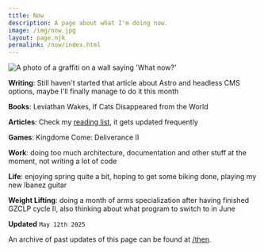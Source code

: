 ```yaml
---
title: Now
description: A page about what I'm doing now.
image: /img/now.jpg
layout: page.njk
permalink: /now/index.html
---
```


<img src="/static/img/now.jpg" class="img-center img-fluid w100 mb2" alt="A photo of a graffiti on a wall saying 'What now?'">

**Writing**: Still haven't started that article about Astro and headless CMS options, maybe I'll finally manage to do it this month

**Books**: Leviathan Wakes, If Cats Disappeared from the World

**Articles**: Check my [reading list](/reading/), it gets updated frequently

**Games**: Kingdome Come: Deliverance II

**Work**: doing too much architecture, documentation and other stuff at the moment, not writing a lot of code

**Life**: enjoying spring quite a bit, hoping to get some biking done, playing my new Ibanez guitar

**Weight Lifting**: doing a month of arms specialization after having finished GZCLP cycle II, also thinking about what program to switch to in June

<div class="hr shadow mb1"></div>

**Updated**
`May 12th 2025`

An archive of past updates of this page can be found at [/then](/then/).
